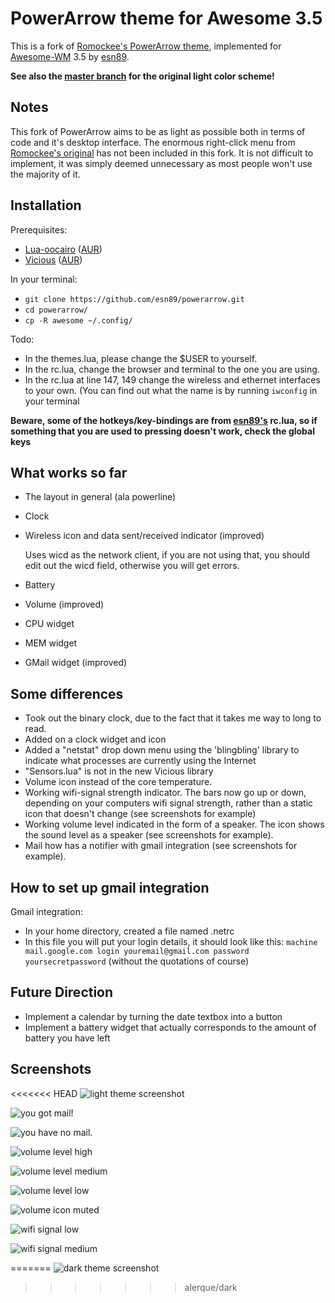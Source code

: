 PowerArrow theme for Awesome 3.5
================================

This is a fork of [Romockee's PowerArrow theme][romockee], implemented for
[Awesome-WM][awesome] 3.5 by [esn89][esn89].

**See also the [master branch](../../tree/master) for the original light color scheme!**

Notes
-----

This fork of PowerArrow aims to be as light as possible both in terms of code
and it's desktop interface.  The enormous right-click menu from [Romockee's
original][romockee] has not been included in this fork. It is not difficult to
implement, it was simply deemed unnecessary as most people won't use the
majority of it.

Installation
------------

Prerequisites:

* [Lua-oocairo](http://luaforge.net/projects/oocairo/)
  ([AUR](https://aur.archlinux.org/packages/lua-oocairo/))
* [Vicious](http://awesome.naquadah.org/wiki/Vicious)
  ([AUR](https://aur.archlinux.org/packages/vicious))

In your terminal:

* `git clone https://github.com/esn89/powerarrow.git`
* `cd powerarrow/`
* `cp -R awesome ~/.config/`

Todo:

* In the themes.lua, please change the $USER to yourself.
* In the rc.lua, change the browser and terminal to the one you are using.
* In the rc.lua at line 147, 149 change the wireless and ethernet interfaces to
  your own.  (You can find out what the name is by running `iwconfig` in your
  terminal

**Beware, some of the hotkeys/key-bindings are from [esn89's][esn89] rc.lua, so
if something that you are used to pressing doesn't work, check the global keys**

What works so far
-----------------

* The layout in general (ala powerline)
* Clock
* Wireless icon and data sent/received indicator (improved)

  Uses wicd as the network client, if you are not using that, you should
  edit out the wicd field, otherwise you will get errors.
* Battery
* Volume (improved)
* CPU widget
* MEM widget
* GMail widget (improved)

Some differences
----------------

* Took out the binary clock, due to the fact that it takes me way to long to
  read.
* Added on a clock widget and icon
* Added a "netstat" drop down menu using the 'blingbling' library to indicate
  what processes are currently using the Internet
* "Sensors.lua" is not in the new Vicious library
* Volume icon instead of the core temperature.
* Working wifi-signal strength indicator.  The bars now go up or down,
  depending on your computers wifi signal strength, rather than a static icon
  that doesn't change (see screenshots for example)
* Working volume level indicated in the form of a speaker.  The icon shows the
  sound level as a speaker (see screenshots for example).
* Mail how has a notifier with gmail integration (see screenshots for example).

How to set up  gmail integration
--------------------------------

Gmail integration:

* In your home directory, created a file named .netrc
* In this file you will put your login details, it should look like this:
  `machine mail.google.com login youremail@gmail.com password
  yoursecretpassword`  (without the quotations of course)

Future Direction
----------------

* Implement a calendar by turning the date textbox into a button
* Implement a battery widget that actually corresponds to the amount of
  battery you have left

Screenshots
-----------

<<<<<<< HEAD
![light theme screenshot](http://i.imgur.com/q1o4PRU.png)

![you got mail!](http://i.imgur.com/yiLCxWr.png)

![you have no mail.](http://i.imgur.com/B8gqVml.png)

![volume level high](http://i.imgur.com/80G9i0j.png)

![volume level medium](http://i.imgur.com/KdD7vNX.png)

![volume level low](http://i.imgur.com/oAiyiTi.png)

![volume icon muted](http://i.imgur.com/yaHOt3P.png)

![wifi signal low](http://i.imgur.com/oqBm8Qf.png)

![wifi signal medium](http://i.imgur.com/nb0dBOx.png)

=======
![dark theme screenshot](http://i.imgur.com/zm23mz9.png)
>>>>>>> alerque/dark

  [awesome]: http://awesome.naquadah.org
  [esn89]: https://github.com/esn89/powerarrow
  [romockee]: https://github.com/romockee/powerarrow
